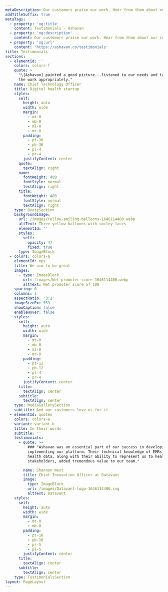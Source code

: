 ```yaml
---
metaDescription: Our customers praise our work. Hear from them about our impact.
addTitleSuffix: true
metaTags:
  - property: 'og:title'
    content: Testimonials - Ashavan
  - property: 'og:description'
    content: Our customers praise our work. Hear from them about our impact.
  - property: 'og:url'
    content: 'https://ashavan.co/testimonials'
title: Testimonials
sections:
  - elementId: ''
    colors: colors-f
    quote: >
      "\[Ashavan] painted a good picture...listened to our needs and targeted
      the work appropriately."
    name: Chief Technology Officer
    title: Digital health startup
    styles:
      self:
        height: auto
        width: wide
        margin:
          - mt-0
          - mb-0
          - ml-0
          - mr-0
        padding:
          - pt-36
          - pb-36
          - pl-4
          - pr-4
        justifyContent: center
      quote:
        textAlign: right
      name:
        fontWeight: 400
        fontStyle: normal
        textAlign: right
      title:
        fontWeight: 400
        fontStyle: normal
        textAlign: right
    type: QuoteSection
    backgroundImage:
      url: /images/Yellow-smiling-balloons-1646114400.webp
      altText: Three yellow balloons with smiley faces
      elementId: ''
      styles:
        self:
          opacity: 47
          fixed: true
      type: ImageBlock
  - colors: colors-a
    elementId: nps
    title: We aim to be great
    images:
      - type: ImageBlock
        url: /images/Net-promoter-score-1646114400.webp
        altText: Net promoter score of 100
    spacing: 0
    columns: 1
    aspectRatio: '3:2'
    imageSizePx: 553
    showCaption: false
    enableHover: false
    styles:
      self:
        height: auto
        width: wide
        margin:
          - mt-0
          - mb-0
          - ml-0
          - mr-0
        padding:
          - pt-12
          - pb-12
          - pl-4
          - pr-4
        justifyContent: center
      title:
        textAlign: center
      subtitle:
        textAlign: center
    type: MediaGallerySection
    subtitle: And our customers love us for it
  - elementId: quotes
    colors: colors-a
    variant: variant-b
    title: In their words
    subtitle: ''
    testimonials:
      - quote: >+
          ### "Ashavan was an essential part of our success in developing and
          implementing our platform. Their technical knowledge of EMRs and
          health data, along with their ability to represent us to health system
          stakeholders, added tremendous value to our team."

        name: Shannon West
        title: Chief Innovation Officer at Datavant
        image:
          type: ImageBlock
          url: /images/Datavant-logo-1646114400.svg
          altText: Datavant
    styles:
      self:
        height: auto
        width: wide
        margin:
          - mt-0
          - mb-0
        padding:
          - pt-16
          - pb-16
          - pr-5
          - pl-5
        justifyContent: center
      title:
        textAlign: center
      subtitle:
        textAlign: center
    type: TestimonialsSection
layout: PageLayout
---
```

